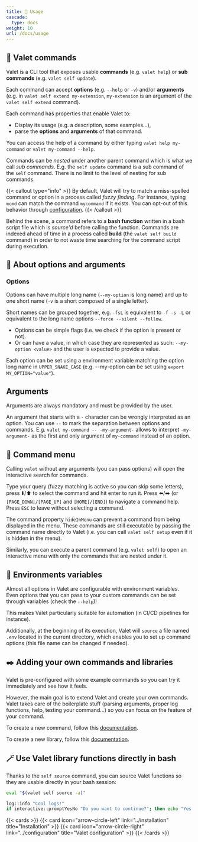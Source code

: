 ```yaml
---
title: 🎹 Usage
cascade:
  type: docs
weight: 10
url: /docs/usage
---
```


## 📨 Valet commands

Valet is a CLI tool that exposes usable **commands** (e.g. `valet help`) or **sub commands** (e.g. `valet self update`).

Each command can accept **options** (e.g. `--help` or `-v`) and/or **arguments** (e.g. in `valet self extend my-extension`, `my-extension` is an argument of the `valet self extend` command).

Each command has properties that enable Valet to:

- Display its usage (e.g. a description, some examples...),
- parse the **options** and **arguments** of that command.

You can access the help of a command by either typing `valet help my-command` or `valet my-command --help`.

Commands can be _nested_ under another parent command which is what we call _sub commands_. E.g. the `self update` command is a sub command of the `self` command. There is no limit to the level of nesting for sub commands.

{{< callout type="info" >}}
By default, Valet will try to match a miss-spelled command or option in a process called _fuzzy finding_. For instance, typing `mcmd` can match the command `mycommand` if it exists. You can opt-out of this behavior through [configuration](../configuration).
{{< /callout >}}

Behind the scene, a command refers to a **bash function** written in a bash script file which is _source'd_ before calling the function. Commands are indexed ahead of time in a process called **build** (the `valet self build` command) in order to not waste time searching for the command script during execution.

## 🤔 About options and arguments

### Options

Options can have multiple long name (`--my-option` is long name) and up to one short name (`-v` is a short composed of a single letter).

Short names can be grouped together, e.g. `-fsL` is equivalent to `-f -s -L` or equivalent to the long name options `--force --silent --follow`.

- Options can be simple flags (i.e. we check if the option is present or not).
- Or can have a value, in which case they are represented as such: `--my-option <value>` and the user is expected to provide a value.

Each option can be set using a environment variable matching the option long name in `UPPER_SNAKE_CASE` (e.g. --my-option can be set using `export MY_OPTION="value"`).

## Arguments

Arguments are always mandatory and must be provided by the user.

An argument that starts with a `-` character can be wrongly interpreted as an option. You can use `--` to mark the separation between options and commands. E.g. `valet my-command -- -my-argument-` allows to interpret `-my-argument-` as the first and only argument of `my-command` instead of an option.

## 📖 Command menu

Calling `valet` without any arguments (you can pass options) will open the interactive search for commands.

Type your query (fuzzy matching is active so you can skip some letters), press ⬇️/⬆️ to select the command and hit enter to run it. Press ⬅️/➡️ (or `[PAGE_DOWN]/[PAGE_UP]` and `[HOME]/[END]`) to navigate a command help. Press `ESC` to leave without selecting a command.

The command property `hideInMenu` can prevent a command from being displayed in the menu. These commands are still executable by passing the command name directly to Valet (i.e. you can call `valet self setup` even if it is hidden in the menu).

Similarly, you can execute a parent command (e.g. `valet self`) to open an interactive menu with only the commands that are nested under it.

<!-- 
## ⌨️ Interactive mode

Calling any command that requires arguments without arguments will start the interactive mode and prompt you for the required values.

You can force entering the interactive mode with the Valet option `-i`, e.g. `valet -i my command`. 
-->

## 🌳 Environments variables

Almost all options in Valet are configurable with environment variables. Even options that you can pass to your custom commands can be set through variables (check the `--help`)!

This makes Valet particularly suitable for automation (in CI/CD pipelines for instance).

Additionally, at the beginning of its execution, Valet will `source` a file named `.env` located in the current directory, which enables you to set up command options (this file name can be changed if needed).

## ✒️ Adding your own commands and libraries

Valet is pre-configured with some example commands so you can try it immediately and see how it feels.

However, the main goal is to extend Valet and create your own commands. Valet takes care of the boilerplate stuff (parsing arguments, proper log functions, help, testing your command...) so you can focus on the feature of your command.

To create a new command, follow this [documentation][new-commands].

To create a new library, follow this [documentation][new-libraries].

## 🪄 Use Valet library functions directly in bash

Thanks to the `self source` command, you can source Valet functions so they are usable directly in your bash session:

```bash
eval "$(valet self source -a)"

log::info "Cool logs!"
if interactive::promptYesNo "Do you want to continue?"; then echo "Yes."; else echo "No."; fi
```

{{< cards >}}
  {{< card icon="arrow-circle-left" link="../installation" title="Installation" >}}
  {{< card icon="arrow-circle-right" link="../configuration" title="Valet configuration" >}}
{{< /cards >}}

[new-commands]: ../new-commands
[new-libraries]: ../new-libraries
